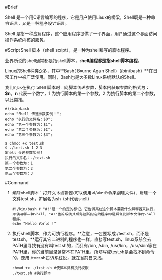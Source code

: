 #Brief

Shell 是一个用C语言编写的程序，它是用户使用Linux的桥梁。Shell既是一种命令语言，又是一种程序设计语言。

Shell 是指一种应用程序，这个应用程序提供了一个界面，用户通过这个界面访问操作系统内核的服务。

#Script
Shell 脚本（shell script），是一种为shell编写的脚本程序。

业界所说的shell通常都是指shell脚本，**shell编程都是指shell脚本编程**。

Linux的Shell种类众多，其中**Bash( Bourne Again Shell)（/bin/bash）**在日常工作中被广泛使用。同时，Bash也是大多数Linux系统默认的Shell。

我们可以在执行 Shell 脚本时，向脚本传递参数，脚本内获取参数的格式为：**$n**。**n** 代表一个数字，1 为执行脚本的第一个参数，2 为执行脚本的第二个参数，以此类推。

```shell
#!/bin/bash
echo "Shell 传递参数实例！";
echo "执行的文件名：$0";
echo "第一个参数为：$1";
echo "第二个参数为：$2";
echo "第三个参数为：$3";

$ chmod +x test.sh 
$ ./test.sh 1 2 3
Shell 传递参数实例！
执行的文件名：./test.sh
第一个参数为：1
第二个参数为：2
第三个参数为：3
```



#Command

1. 编辑shell脚本：打开文本编辑器(可以使用vi/vim命令来创建文件)，新建一个文件test.sh，扩展名为sh（sh代表shell）

    ```shell
    #!/bin/bash # "#!"是一个约定的标记，它告诉系统这个脚本需要什么解释器来执行，即使用哪一种Shell。"#!"告诉系统其后路径所指定的程序即是解释此脚本文件的Shell程序。
    echo "Hello World !"
    ```

2. 执行shell脚本，作为可执行程序。**注意，一定要写成./test.sh，而不是test.sh，**运行其它二进制的程序也一样，直接写test.sh，linux系统会去PATH里寻找有没有叫test.sh的，而只有/bin, /sbin, /usr/bin，/usr/sbin等在PATH里，你的当前目录通常不在PATH里，所以写成test.sh是会找不到命令的，要用./test.sh告诉系统说，就在当前目录找。

    ```shell
    chmod +x ./test.sh #使脚本具有执行权限
    ./test.sh #执行脚本
    ```


